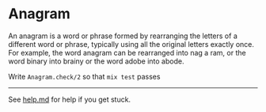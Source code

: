 # Anagram

An anagram is a word or phrase formed by rearranging the letters of a different word or phrase, typically using all the original letters exactly once. For example, the word anagram can be rearranged into nag a ram, or the word binary into brainy or the word adobe into abode.

Write `Anagram.check/2` so that `mix test` passes

---

See [help.md](./help.md) for help if you get stuck.
